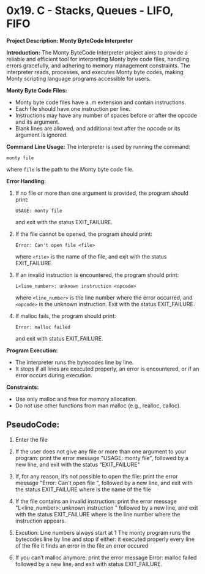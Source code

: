 # 0x19. C - Stacks, Queues - LIFO, FIFO
**Project Description: Monty ByteCode Interpreter**

**Introduction:**
The Monty ByteCode Interpreter project aims to provide a reliable and efficient tool for interpreting Monty byte code files, handling errors gracefully, and adhering to memory management constraints. The interpreter reads, processes, and executes Monty byte codes, making Monty scripting language programs accessible for users.

**Monty Byte Code Files:**
- Monty byte code files have a .m extension and contain instructions.
- Each file should have one instruction per line.
- Instructions may have any number of spaces before or after the opcode and its argument.
- Blank lines are allowed, and additional text after the opcode or its argument is ignored.

**Command Line Usage:**
The interpreter is used by running the command:
```
monty file
```
where `file` is the path to the Monty byte code file.

**Error Handling:**
1. If no file or more than one argument is provided, the program should print:
   ```
   USAGE: monty file
   ```
   and exit with the status EXIT_FAILURE.

2. If the file cannot be opened, the program should print:
   ```
   Error: Can't open file <file>
   ```
   where `<file>` is the name of the file, and exit with the status EXIT_FAILURE.

3. If an invalid instruction is encountered, the program should print:
   ```
   L<line_number>: unknown instruction <opcode>
   ```
   where `<line_number>` is the line number where the error occurred, and `<opcode>` is the unknown instruction. Exit with the status EXIT_FAILURE.

4. If malloc fails, the program should print:
   ```
   Error: malloc failed
   ```
   and exit with status EXIT_FAILURE.

**Program Execution:**
- The interpreter runs the bytecodes line by line.
- It stops if all lines are executed properly, an error is encountered, or if an error occurs during execution.

**Constraints:**
- Use only malloc and free for memory allocation.
- Do not use other functions from man malloc (e.g., realloc, calloc).

## PseudoCode:
1. Enter the file
2. If the user does not give any file or more than one argument to your program:
	print the error message "USAGE: monty file",
	followed by a new line, and exit with the status “EXIT_FAILURE"

3. If, for any reason, it’s not possible to open the file:
	print the error message "Error: Can't open file <file>",
	followed by a new line, and exit with the status EXIT_FAILURE
	where <file> is the name of the file

4. If the file contains an invalid instruction:
	print the error message "L<line_number>: unknown instruction <opcode>"
	followed by a new line, and exit with the status EXIT_FAILURE
	where is the line number where the instruction appears.

5. Excution:
	Line numbers always start at 1
	The monty program runs the bytecodes line by line and stop if either:
		it executed properly every line of the file
		it finds an error in the file
		an error occured

6. If you can’t malloc anymore:
	print the error message Error: malloc failed
	followed by a new line, and exit with status EXIT_FAILURE.
